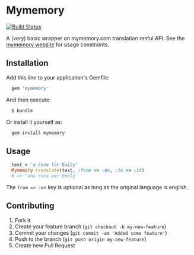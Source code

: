 # Mymemory

[![Build Status](https://secure.travis-ci.org/spaghetticode/mymemory.png)](http://travis-ci.org/spaghetticode/mymemory)

A (very) basic wrapper on mymemory.com translation resful API. See the
[mymemory website](http://mymemory.translated.net/doc/spec.php) for usage
constraints.


## Installation

Add this line to your application's Gemfile:
```bash
  gem 'mymemory'
```

And then execute:
```bash
  $ bundle
```

Or install it yourself as:
```bash
  gem install mymemory
```


## Usage
```ruby
  text = 'a rose for Emily'
  Mymemory.translate(text, :from => :en, :to => :it)
  # => 'una rosa per Emily'
```
The ```from => :en``` key is optional as long as the original language is english.

## Contributing

1. Fork it
2. Create your feature branch (`git checkout -b my-new-feature`)
3. Commit your changes (`git commit -am 'Added some feature'`)
4. Push to the branch (`git push origin my-new-feature`)
5. Create new Pull Request
